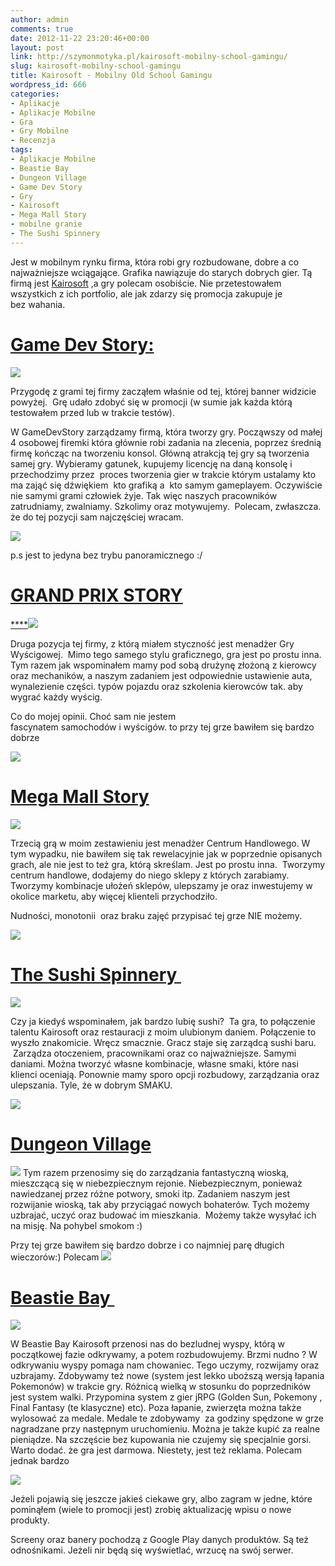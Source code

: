 ```yaml
---
author: admin
comments: true
date: 2012-11-22 23:20:46+00:00
layout: post
link: http://szymonmotyka.pl/kairosoft-mobilny-school-gamingu/
slug: kairosoft-mobilny-school-gamingu
title: Kairosoft - Mobilny Old School Gamingu
wordpress_id: 666
categories:
- Aplikacje
- Aplikacje Mobilne
- Gra
- Gry Mobilne
- Recenzja
tags:
- Aplikacje Mobilne
- Beastie Bay
- Dungeon Village
- Game Dev Story
- Gry
- Kairosoft
- Mega Mall Story
- mobilne granie
- The Sushi Spinnery
---
```


Jest w mobilnym rynku firma, która robi gry rozbudowane, dobre a co najważniejsze wciągające. Grafika nawiązuje do starych dobrych gier. Tą firmą jest [Kairosoft](https://play.google.com/store/apps/developer?id=Kairosoft+Co.,Ltd) ,a gry polecam osobiście. Nie przetestowałem wszystkich z ich portfolio, ale jak zdarzy się promocja zakupuje je bez wahania. <!-- more -->


# [**Game Dev Story:**](https://play.google.com/store/apps/details?id=net.kairosoft.android.gamedev3en)


[![](http://szymonmotyka.pl/wp-content/uploads/2012/11/unnamed.png)](http://szymonmotyka.pl/wp-content/uploads/2012/11/unnamed.png)

Przygodę z grami tej firmy zacząłem właśnie od tej, której banner widzicie powyżej.  Grę udało zdobyć się w promocji (w sumie jak każda którą testowałem przed lub w trakcie testów).

W GameDevStory zarządzamy firmą, która tworzy gry. Począwszy od małej 4 osobowej firemki która głównie robi zadania na zlecenia, poprzez średnią firmę kończąc na tworzeniu konsol. Główną atrakcją tej gry są tworzenia samej gry. Wybieramy gatunek, kupujemy licencję na daną konsolę i przechodzimy przez  proces tworzenia gier w trakcie którym ustalamy kto ma zająć się dźwiękiem  kto grafiką a  kto samym gameplayem. Oczywiście nie samymi grami człowiek żyje. Tak więc naszych pracowników zatrudniamy, zwalniamy. Szkolimy oraz motywujemy.  Polecam, zwłaszcza. że do tej pozycji sam najczęściej wracam.

![](https://lh3.ggpht.com/eYl8z3lhP6XxhbIRfn1zc2vZ5Zd8cHgpo6crd1YxIfgGkesvr6a3N4BWmSEeCLlyVQ)

p.s jest to jedyna bez trybu panoramicznego :/


# [**GRAND PRIX STORY**](https://play.google.com/store/apps/details?id=net.kairosoft.android.paddock_en)


[****![](https://lh4.ggpht.com/ogIYy-q7Ww2QAGLtaIAY9FPxRoVKMJv3FniIQwL_L8wgrGdB96s0S_1cErfD_0YiZyo=w705)](https://play.google.com/store/apps/details?id=net.kairosoft.android.paddock_en)

Druga pozycja tej firmy, z którą miałem styczność jest menadżer Gry Wyścigowej.  Mimo tego samego stylu graficznego, gra jest po prostu inna. Tym razem jak wspominałem mamy pod sobą drużynę złożoną z kierowcy oraz mechaników, a naszym zadaniem jest odpowiednie ustawienie auta, wynalezienie części. typów pojazdu oraz szkolenia kierowców tak. aby wygrać każdy wyścig.

Co do mojej opinii. Choć sam nie jestem fascynatem samochodów i wyścigów. to przy tej grze bawiłem się bardzo dobrze

![](https://lh3.ggpht.com/pze0D4GuBSSxosLdh2JepkKG7w9S6Eq4-csXEIXFk5ben_Wbqnzxmt0e5WFxSpZgj4U)


# **[Mega Mall Story](https://play.google.com/store/apps/details?id=net.kairosoft.android.depart_en)**


![](https://lh3.ggpht.com/xZF7VHLp6eqgk2I0fopu1r2XGSprbIW2UtGxTXxlobORK18e2Kb-gEcdJRRIyctTMGg=w705)

Trzecią grą w moim zestawieniu jest menadżer Centrum Handlowego. W tym wypadku, nie bawiłem się tak rewelacyjnie jak w poprzednie opisanych grach, ale nie jest to też gra, którą skreślam. Jest po prostu inna.  Tworzymy centrum handlowe, dodajemy do niego sklepy z których zarabiamy. Tworzymy kombinacje ułożeń sklepów, ulepszamy je oraz inwestujemy w okolice marketu, aby więcej klienteli przychodziło.

Nudności, monotonii  oraz braku zajęć przypisać tej grze NIE możemy.

![](https://lh4.ggpht.com/kjihEqdPYQ77oU0DhJRjHjo8OjD-MIqE46usifi1xPEkUvmkHF-ZflEaHfH4eCeuag)


# [The Sushi Spinnery ](https://play.google.com/store/apps/details?id=net.kairosoft.android.sushi_en)


[![](https://lh3.ggpht.com/Hz284ENGWf04UFuxrJxXQ3_tLzzf6R2MhCuMYY0YqfI1FWFnedjc9DUhFW58t3ZCADk=w705)](https://play.google.com/store/apps/details?id=net.kairosoft.android.sushi_en)

Czy ja kiedyś wspominałem, jak bardzo lubię sushi?  Ta gra, to połączenie talentu Kairosoft oraz restauracji z moim ulubionym daniem. Połączenie to wyszło znakomicie. Wręcz smacznie. Gracz staje się zarządcą sushi baru.  Zarządza otoczeniem, pracownikami oraz co najważniejsze. Samymi daniami. Można tworzyć własne kombinacje, własne smaki, które nasi klienci oceniają. Ponownie mamy sporo opcji rozbudowy, zarządzania oraz ulepszania. Tyle, że w dobrym SMAKU.

![](https://lh4.ggpht.com/ZpFNzwWQ7EDAgUM1MIU8m57PGkqDeATatbpLUVFPH-LUjlPtPi9_ByXw8k89AYHe2H9M)


# [Dungeon Village](https://play.google.com/store/apps/details?id=net.kairosoft.android.bouken_en)




![](https://lh6.ggpht.com/pZX2gyLnRr2EPN6EKlXsFsukh505P6kqdKn7OyNA11nRf5bUBTdTxxrGgMxCTBzjeaE=w705) Tym razem przenosimy się do zarządzania fantastyczną wioską, mieszczącą się w niebezpiecznym rejonie. Niebezpiecznym, ponieważ nawiedzanej przez różne potwory, smoki itp. Zadaniem naszym jest rozwijanie wioską, tak aby przyciągać nowych bohaterów. Tych możemy uzbrajać, uczyć oraz budować im mieszkania.  Możemy także wysyłać ich na misję. Na pohybel smokom :)




Przy tej grze bawiłem się bardzo dobrze i co najmniej parę długich wieczorów:) Polecam ![](https://lh4.ggpht.com/R9kD_rX8PheKYjHjdgZ69poQPUb5iABnqRpWaGbjmwWk96wdya4zkF1VnpZh9kKTLQ)


# [Beastie Bay ](https://play.google.com/store/apps/details?id=net.kairosoft.android.mujin_en)


![](https://lh3.ggpht.com/TvSOJXma7PIbq2oFItjrpFsuFnk3uyuvz4sGOKPNm8nre1uco54cMSNAAoUGzjxlJ8w=w705)

W Beastie Bay Kairosoft przenosi nas do bezludnej wyspy, którą w początkowej fazie odkrywamy, a potem rozbudowujemy. Brzmi nudno ? W odkrywaniu wyspy pomaga nam chowaniec. Tego uczymy, rozwijamy oraz uzbrajamy. Zdobywamy też nowe (system jest lekko uboższą wersją łapania Pokemonów) w trakcie gry. Różnicą wielką w stosunku do poprzedników jest system walki. Przypomina system z gier jRPG (Golden Sun, Pokemony , Final Fantasy (te klasyczne) etc). Poza łapanie, zwierzęta można także wylosować za medale. Medale te zdobywamy  za godziny spędzone w grze nagradzane przy następnym uruchomieniu. Można je także kupić za realne pieniądze. Na szczęście bez kupowania nie czujemy się specjalnie gorsi. Warto dodać. że gra jest darmowa. Niestety, jest też reklama. Polecam jednak bardzo

![](https://lh5.ggpht.com/20ilkxAetMUIO27c_7MeziBIX56xx-uO_hds9ENMQBA_va7mMIhfZ57unPCao9A6o0M)

Jeżeli pojawią się jeszcze jakieś ciekawe gry, albo zagram w jedne, które pominąłem (wiele to promocji jest) zrobię aktualizację wpisu o nowe produkty.

Screeny oraz banery pochodzą z Google Play danych produktów. Są też odnośnikami. Jeżeli nir będą się wyświetlać, wrzucę na swój serwer.











